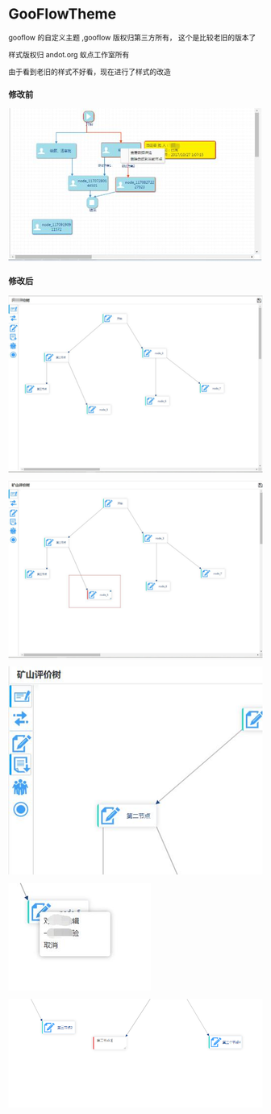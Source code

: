 # GooFlowTheme
gooflow 的自定义主题 ,gooflow 版权归第三方所有， 这个是比较老旧的版本了

样式版权归 andot.org 蚁点工作室所有

由于看到老旧的样式不好看，现在进行了样式的改造

### 修改前

![美化前](https://github.com/andotorg/GooFlowTheme/blob/master/%E7%BE%8E%E5%8C%96%E5%89%8D.jpg)

### 修改后
![点击前样式](https://github.com/andotorg/GooFlowTheme/blob/master/%E7%82%B9%E5%87%BB%E5%89%8D%E6%A0%B7%E5%BC%8F.jpg)

![点击后样式](https://github.com/andotorg/GooFlowTheme/blob/master/%E7%82%B9%E5%87%BB%E5%90%8E%E7%9A%84%E6%A0%B7%E5%BC%8F.jpg)

![鼠标经过左侧菜单样式](https://github.com/andotorg/GooFlowTheme/blob/master/%E9%BC%A0%E6%A0%87%E7%BB%8F%E8%BF%87%E8%8F%9C%E5%8D%95.jpg)

![右键菜单样式](https://github.com/andotorg/GooFlowTheme/blob/master/%E5%8F%B3%E9%94%AE%E8%8F%9C%E5%8D%95.jpg)

![双击编辑的样式](https://github.com/andotorg/GooFlowTheme/blob/master/%E5%BE%AE%E4%BF%A1%E6%88%AA%E5%9B%BE_20181030190251.png)

